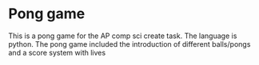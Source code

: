 # Pong game
This is a pong game for the AP comp sci create task. The language is python. The pong game included the introduction of different balls/pongs and a score system with lives 
